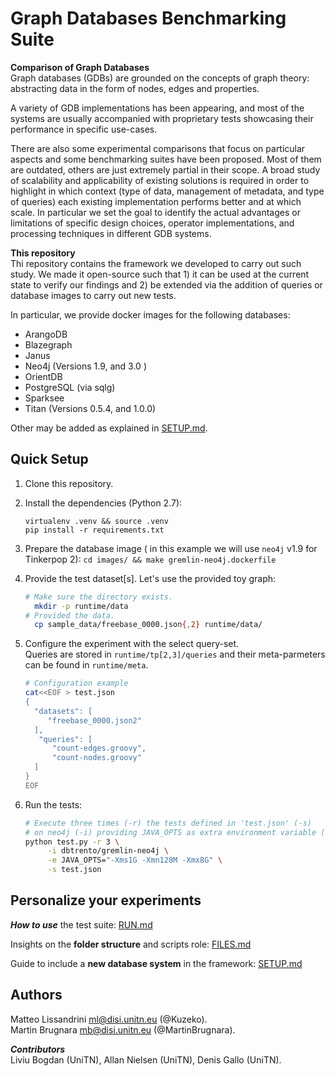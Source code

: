 # Graph Databases Benchmarking Suite

**Comparison of Graph Databases**  
Graph databases (GDBs) are grounded on the concepts of graph theory: abstracting data in the form of nodes, edges and properties.

A variety of GDB implementations has been appearing, and most of the systems are usually accompanied with proprietary tests showcasing their performance in specific use-cases.

There are also some experimental comparisons that focus on particular aspects and some benchmarking suites have been proposed. Most of them are outdated, others are just extremely partial in their scope. A broad study of scalability and applicability of existing solutions is required in order to highlight in which context (type of data, management of metadata, and type of queries) each existing implementation performs better and at which scale. In particular we set the goal to identify the actual advantages or limitations of specific design choices, operator implementations, and processing techniques in different GDB systems.

**This repository**  
Thi repository contains the framework we developed to carry out such study. We made it open-source such that 1) it can be used  at the current state to verify our findings and 2) be extended via the addition of queries or database images to carry out new tests.

In particular, we provide docker images for the following databases: 

- ArangoDB
- Blazegraph
- Janus
- Neo4j (Versions 1.9, and 3.0 )
- OrientDB
- PostgreSQL (via sqlg)
- Sparksee
- Titan (Versions 0.5.4, and 1.0.0)

Other may be added as explained in [SETUP.md](SETUP.md). 


## Quick Setup

1. Clone this repository.

2. Install the dependencies (Python 2.7):  

   ```
   virtualenv .venv && source .venv
   pip install -r requirements.txt
   ```

3. Prepare the database image ( in this example we will use `neo4j` v1.9 for Tinkerpop 2):
   `cd images/ && make gremlin-neo4j.dockerfile`

4. Provide the test dataset[s]. Let's use the provided toy graph:

   ```bash
   # Make sure the directory exists.
     mkdir -p runtime/data
   # Provided the data.
     cp sample_data/freebase_0000.json{,2} runtime/data/
   ```

5. Configure the experiment with the select query-set.  
   Queries  are stored in `runtime/tp[2,3]/queries` and their meta-parmeters can be found in `runtime/meta`.

   ```bash
   # Configuration example
   cat<<EOF > test.json
   {
     "datasets": [
        "freebase_0000.json2"
     ],
      "queries": [
         "count-edges.groovy",
         "count-nodes.groovy"
     ]
   }
   EOF
   ```

6. Run the tests:  

   ```bash
   # Execute three times (-r) the tests defined in 'test.json' (-s) 
   # on neo4j (-i) providing JAVA_OPTS as extra environment variable (-e).
   python test.py -r 3 \
   		-i dbtrento/gremlin-neo4j \
   		-e JAVA_OPTS="-Xms1G -Xmn128M -Xmx8G" \
   		-s test.json
   ```

## Personalize your experiments


***How to use*** the test suite: [RUN.md](RUN.md)

Insights on the **folder structure** and scripts role: [FILES.md](FILES.md)

Guide to include a **new database system** in the framework: [SETUP.md](SETUP.md)

## Authors
Matteo Lissandrini  <ml@disi.unitn.eu> (@Kuzeko).  
Martin Brugnara <mb@disi.unitn.eu> (@MartinBrugnara).


***Contributors***   
Liviu Bogdan (UniTN), Allan Nielsen (UniTN), Denis Gallo (UniTN).
